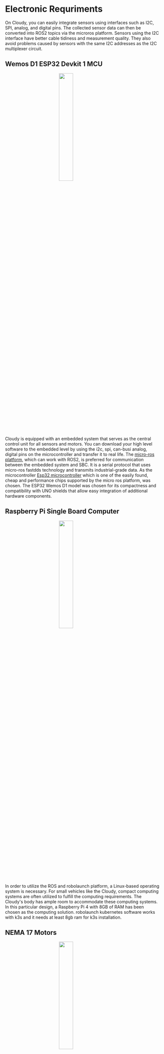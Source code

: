 # Electronic Requriments

On Cloudy, you can easily integrate sensors using interfaces such as I2C, SPI, analog, and digital pins. The collected sensor data can then be converted into ROS2 topics via the microros platform. Sensors using the I2C interface have better cable tidiness and measurement quality. They also avoid problems caused by sensors with the same I2C addresses as the I2C multiplexer circuit.

## Wemos D1 ESP32 Devkit 1 MCU
<img style="width:30%; margin-left:auto; margin-right:auto; display:block" src="https://ae01.alicdn.com/kf/H4de861835bb241de85a0f85ce23112f9a/ESP32-Wemos-D1-Mini-Arduino-UNO-i-in-R3-D1-R32-WIFI-kablosuz-bluetooth-geli-tirme.jpg"/>

Cloudy is equipped with an embedded system that serves as the central control unit for all sensors and motors. You can download your high level software to the embedded level by using the i2c, spi, can-busi analog, digital pins on the microcontroller and transfer it to real life. The <a href="https://micro.ros.org/"> micro-ros platform</a>, which can work with ROS2, is preferred for communication between the embedded system and SBC. It is a serial protocol that uses micro-ros fastdds technology and transmits industrial-grade data. As the microcontroller <a href="https://www.espressif.com/en/products/socs/esp32"> Esp32 microcontroller</a> which is one of the easily found, cheap and performance chips supported by the micro ros platform, was chosen. The ESP32 Wemos D1 model was chosen for its compactness and compatibility with UNO shields that allow easy integration of additional hardware components.

## Raspberry Pi Single Board Computer

<img style="width:30%; margin-left:auto; margin-right:auto; display:block" src="https://tr.farnell.com/productimages/large/en_GB/3051885-40.jpg"/>

In order to utilize the ROS and robolaunch platform, a Linux-based operating system is necessary. For small vehicles like the Cloudy, compact computing systems are often utilized to fulfill the computing requirements. The Cloudy's body has ample room to accommodate these computing systems. In this particular design, a Raspberry Pi 4 with 8GB of RAM has been chosen as the computing solution. robolaunch kubernetes software works with k3s and it needs at least 8gb ram for k3s installation.

##  NEMA 17 Motors
<img src="https://www.robolinkmarket.com/17hs4401s-nema17-step-motor-step-motor-robolink-22359-87-B.webp" style="width:30%; margin-left:auto; margin-right:auto; display:block"/>

Ease of supply, ease of driving, torque and longevity were taken into account in the selection of the motor, which is one of the basic parts of cloudy robot electronics, and a stepper motor, which is used in many fields today, has been preferred. High current (1.7A) nema 17HS8401S motors can carry a load of about 30KG. You can increase the carrying capacity of cloudy with more powerful stepper motors with the same mounting points. If less current draw motors are used, cloudy's operating time will increase.

##  DRV8825 Motor Drivers
<img style="width:30%; margin-left:auto; margin-right:auto; display:block" src="https://productimages.hepsiburada.net/s/37/375/10561893204018.jpg"/>

Stepper motors are controlled by stepper motor drivers and there are large and small versions of them. Since cloudy is a small robot here, drivers such as a4988, tmc2209, drv8825, which are also used in tools such as 3D printers, were preferred. DRV8825 model driver has been selected due to Arduino cnc shield compatibility, ability to work with high current and works silent.

<img style="width:30%; margin-left:auto; margin-right:auto; display:block" src="https://www.makerguides.com/wp-content/uploads/2019/02/DRV8825-pinout.jpg"/>

**Features**<br/>
* PWM Microstepping Stepper Motor Driver<br/>
* 8.2-V to 45-V Operating Supply Voltage Range<br/>
* Simple STEP/DIR Interface<br/>
* Up to 1/32 Microstepping
* Silent Working
* 2.5A x 2 Maximum Drive Current at 24 V<br/>


**Vref Settings**
<img style="width:30%; margin-left:auto; margin-right:auto; display:block" src="https://www.nkxmotor.com/wp-content/uploads/2021/05/vref.png"/>

The Vref voltage sets the current of the driver. You should adjust this setting according to the current characteristics of your motor and your purpose. The Vref voltage increases in direct proportion to the driver current. If you increase the driver current too much, the motor will run with more torque, but the driver and motor will draw excessive power and heat up. If the drive current is low, it will cause less electricity consumption, but the torque of the motor, that is, the carrying capacity, will decrease.

The drv8825 default Vref voltage is around ```1.0V```, is enought to the drive robot clearly, but if you want to carry 30KG with the robot, you need to increase the vref voltage to ```2.0V```. The fan in the electronic box will prevent the motor driver from overheating.
 

## CNC Shield

<img style="width:30%; margin-left:auto; margin-right:auto; display:block" src="https://www.direnc.net/arduino-uno-cnc-shield-3d-printer-parcalari-china-22203-95-B.jpg"/>

Cnc shield is produced as arduino uno shield and up to 4 stepper motor drivers can be connected. It facilitates the assembly and cooling of stepper motors, stepper adjustment and vref adjustment, eliminates 
cable crowding, and protects it from voltage fluctuations with the capacitors on it. You can use the empty pins on it to wiring to the sensors. The connection pins of the sensors connected to the cloudy robot are as follows.

| Sensor Name 	| CNC Shield Pin 	| ESP32 Pin 	| 
|         :---:	|:---:	    |:---:  |
| RC Receiver 	| X_DIR 	| D16 	|  
| Neopixel Led 	| X_STEP 	| D2 	| 

<img style="width:30%; margin-left:auto; margin-right:auto; display:block" src="https://raw.githubusercontent.com/robolaunch/cloudy/docs/docs/images/cnc_shield_jumper.png"/>

There are 6 pins under the driver. With these pins, the step resolution of the stepper motor is adjusted. The number of steps is reduced to 1/8 by installing 2 jumpers on the M0 and M1 slots marked Cloudy. This movement increases fluidity and resolution.

## MPU6050 IMU Sensor 

<img style="width:30%; margin-left:auto; margin-right:auto; display:block"  src="https://www.direnc.net/mpu6050-3-axis-gyro-ve-egim-sensoru-mems-ve-egim-sensorleri-china-29093-62-B.jpg"/>

Required Imu for Cloudy positioning system. Imu is directly connected to sbc computer with i2c protocol. It gives us approximate position and angle information by measuring the speed and acceleration of the robot. The mpu6050 imu consists of 6 DOFs and this number is sufficient for a land vehicle with diff drive. The EKF filter receives the imu data and the desired axes of the imun are selected. By default, only yaw axis data is retrieved from the imu.

Launch IMU:

```bash
cd ~/imu && \
. install/setup.bash && \
ros2 launch mpu6050driver mpu6050driver_launch.py
```

##  SSD1306 Oled Screen

<img style="width:30%; margin-left:auto; margin-right:auto; display:block"  src="https://www.direnc.net/128x64-oled-4pin-is-spi-lcd-display-128x64-grafik-lcd-displays-china-36880-44-B.jpg"/>

The 0.96" Oled display is a small and easy to connect display. It is connected to esp32 via multiplexer using ı2c protocol. The arduino library required for its use and the code on the robot are given below.

https://github.com/adafruit/Adafruit_SSD1306


```
#include "SPI.h"              
#include "Wire.h"              
#include "Adafruit_SSD1306.h" 
#include <Fonts/FreeSerif9pt7b.h>
int width = 128; 
int height = 64; 
int address = 0x3C;  
Adafruit_SSD1306 screen(width, height, &Wire);  

void setup() {
  screen.begin(SSD1306_SWITCHCAPVCC, address); 
  Serial.begin(115200);
}
void loop() {
  screen.clearDisplay(); 
  show_text(74, "Ready"); //demo Batt percentage is 74 and demo Robot Status is Ready 
  screen.display();
}
//define functions
void show_text(int percent, String status) {
  screen.setTextSize(1);  // Yazı boyutu
  screen.setTextColor(SSD1306_WHITE);
  screen.setFont(&FreeSerif9pt7b);
  screen.setCursor(20, 15); 
  screen.print("robolaunch");
  screen.setFont();
  screen.setCursor(10, 30);
  screen.print("Battery  :  % ");
  screen.println(percent);
  screen.setCursor(10, 40);
  screen.print("Status   :  ");
  screen.println(status);
  screen.display();
}

```
## WS2812B Neopixel Leds 
<img style="width:40%; margin-left:auto; margin-right:auto; display:block" src="https://www.direnc.net/neopixel-stick-5050-adreslenebilir-rgb-led-serit-diger-led-urunleri-adafruit-44448-46-B.jpg" />
The Neopixel LED allows for individual programming of each LED chip's color, making it perfect for a variety of lighting effects. These effects include light animations, status LEDs, loading bars, and turn signals. Its flexibility and versatility make it a powerful tool for anyone looking to add a unique touch to their lighting design.

 ```/neopixel_led [Float8]``` Led is subscribed to this topic, and changes animation according to the sent numbers.

```0``` Park Mode, front bumper Leds turn white and rear is turn purple<br/>
```1``` Blink Mode, all leds blink for collision avoidance.

https://github.com/adafruit/Adafruit_NeoPixel

```
#include <Adafruit_NeoPixel.h>
#ifdef __AVR__
 #include <avr/power.h> // Required for 16 MHz Adafruit Trinket
#endif
#define PIN        6 // Esp32 pin for Led
#define NUMPIXELS 32 // Cloudy have connected serial 32 leds.
Adafruit_NeoPixel pixels(NUMPIXELS, PIN, NEO_GRB + NEO_KHZ800);
void setup() {
#if defined(__AVR_ATtiny85__) && (F_CPU == 16000000)
  clock_prescale_set(clock_div_1);
#endif
  pixels.begin();
}
void headlight() {
  for (int i = 7; i >= 0; i--) {
    pixels.setPixelColor(i, pixels.Color(200, 0, 100));
    j = 15 - i;
    pixels.setPixelColor(j, pixels.Color(200, 0, 100));
    j = 23 - i;
    pixels.setPixelColor(j, pixels.Color(200, 200, 200));
    j = i + 24;
    pixels.setPixelColor(j, pixels.Color(200, 200, 200));
    pixels.show();
  }
}
void loop() {

headlight();
}
``` 

##  INA219 Voltage And Current
<img style="width:40%; margin-left:auto; margin-right:auto; display:block" src="https://ae01.alicdn.com/kf/Hf8e46be8e1b044bba6ced52175c80ca0c/10-adet-INA219-GY-219-GY219-ak-m-g-kayna-sens-r-kesme-panosu-mod-l.jpg_Q90.jpg_.webp"/>
<a href="https://tr.aliexpress.com/item/4000983502344.html?spm=a2g0o.productlist.main.15.74684be78NNSOq&algo_pvid=5385c799-29fd-4e92-ab3a-8278056e2b2c&aem_p4p_detail=202303010026424541665638641810003817171&algo_exp_id=5385c799-29fd-4e92-ab3a-8278056e2b2c-7&pdp_ext_f=%7B%22sku_id%22%3A%2210000013192851076%22%7D&pdp_npi=3%40dis%21TRY%2133.86%2127.45%21%21%21%21%21%402100baf316776592024184587d06d2%2110000013192851076%21sea%21TR%21800775013&curPageLogUid=yz0chc5OdZDn&ad_pvid=202303010026424541665638641810003817171_8&ad_pvid=202303010026424541665638641810003817171_8">

INA219</a> sensor utilizes the I2C protocol to provide voltage and current readings. It has a maximum voltage measurement capability of 26V, which is sufficient for monitoring LiPo or Li-ion battery packs with up to 6S. Additionally, it can measure the robot's current consumption up to 3.2 amps.

```/voltage [Float8]``` Topic is publish Battery Voltage </br>
```/current [Float8]``` Topic is publish Instant Current

https://github.com/adafruit/Adafruit_INA219

```
#include <Wire.h>
#include <Adafruit_INA219.h>
Adafruit_INA219 ina219;
void setup(void) 
{
  Serial.begin(115200);
  while (!Serial) {
      delay(1);
  }    
  Serial.println("Hello!");
  if (! ina219.begin()) {
    Serial.println("Failed to find INA219 chip");
    while (1) { delay(10); }
  }
  Serial.println("Measuring voltage and current with INA219 ...");
}
void loop(void) 
{
  float shuntvoltage = 0;
  float busvoltage = 0;
  float current_mA = 0;
  float loadvoltage = 0;
  float power_mW = 0;

  shuntvoltage = ina219.getShuntVoltage_mV();
  busvoltage = ina219.getBusVoltage_V();
  current_mA = ina219.getCurrent_mA();
  power_mW = ina219.getPower_mW();
  loadvoltage = busvoltage + (shuntvoltage / 1000);
  Serial.print("Bus Voltage:   "); Serial.print(busvoltage); Serial.println(" V");
  Serial.print("Shunt Voltage: "); Serial.print(shuntvoltage); Serial.println(" mV");
  Serial.print("Load Voltage:  "); Serial.print(loadvoltage); Serial.println(" V");
  Serial.print("Current:       "); Serial.print(current_mA); Serial.println(" mA");
  Serial.print("Power:         "); Serial.print(power_mW); Serial.println(" mW");
  Serial.println("");
  delay(2000);
}

}
```
 
## APDS-8960 Distance Sensors 

<img style="width:40%; margin-left:auto; margin-right:auto; display:block" src="https://productimages.hepsiburada.net/s/24/375/10076208332850.jpg"/>
<a href="https://tr.aliexpress.com/item/1005003518769618.html?spm=a2g0o.productlist.main.15.27383618OKAScH&algo_pvid=be2f2ec7-98fa-46a3-8b44-ca692cce9eaa&aem_p4p_detail=202303010104574003209801479040003846531&algo_exp_id=be2f2ec7-98fa-46a3-8b44-ca692cce9eaa-7&pdp_ext_f=%7B%22sku_id%22%3A%2212000026150196181%22%7D&pdp_npi=3%40dis%21TRY%2137.67%2137.67%21%21%21%21%21%402100baf316776614974026237d06d2%2112000026150196181%21sea%21TR%21800775013&curPageLogUid=PKbIWPDJSLLR&ad_pvid=202303010104574003209801479040003846531_8&ad_pvid=202303010104574003209801479040003846531_8">

APDS-9960</a> sensor is an advanced sensor with several features. With its distance measurement feature, it allows the robot to detect objects in front of it. In addition, the robot has this sensor in its bumper to detect the ground. This safety feature allows the robot to navigate high surfaces safely without any risk of falling. The sensor also features hand gesture detection and allows the user to send commands to the robot with intuitive gestures. This feature makes it easy for anyone, regardless of technical expertise, to control the robot. Finally, the sensor includes an RGB color detection feature that provides information about the colors in the robot's environment. It has many practical applications such as adding this feature to the bottom sensor of the robot and recognizing the ground color.

 ```/right_collision_distance [Float8]``` Topic is publish distance between 4-8 inch
 ```/left_collision_distance [Float8]``` Topic is publish distance between 4-8 inch
  ```/ground_floor [Boolean]``` Topic is publish if detect ground floor True else False

## TCA9548A I2C Multiplexer 

<img style="width:40%; margin-left:auto; margin-right:auto; display:block" src="https://cdn-learn.adafruit.com/guides/cropped_images/000/001/124/medium640/tcasmall.jpg?1515089926">

A multiplexer is a system that selects one of more than one analog or digital data source and transmits this source to a single channel as output. A multiplexer divides a single high-speed communication circuit into several low-speed circuits, allowing several devices to take advantage of this circuit at the same time. There are many arduino sensors working with i2c, they are preferred in cloudy robot due to their wide variety, lack of cables and powerful features. Cloudy includes a multiplexer to use more than 1 of the same sensor, so you can easily connect as many same-different sensors as you want.
Below is an example of simultaneous data acquisition of 3 apds-9960 distance and motion sensors using i2c and multiplexer.
 ```
#include <Wire.h>
#include <Adafruit_Sensor.h>
#include <Adafruit_APDS9960.h>
#include <Adafruit_TCA9548A.h>

#define TCAADDR 0x70 // TCA9548A adress
Adafruit_TCA9548A tca = Adafruit_TCA9548A(TCAADDR);

#define APDSADDR1 0x39 // APDS-9060 1 adress
#define APDSADDR2 0x29 // APDS-9060 2 adress
#define APDSADDR3 0x49 // APDS-9060 3 adress
Adafruit_APDS9960 apds1, apds2, apds3;

void setup() {
  Wire.begin(21, 22); // I2C pimleri ayarla
  Wire.beginTransmission(TCAADDR);
  Wire.write(0);
  Wire.endTransmission();
  Serial.begin(9600);

  tca.begin();
  if (!apds1.begin(APDSADDR1, &tca)) {
    Serial.println("APDS-9060 1 sensors couldn't find.");
    while (1);
  }
  if (!apds2.begin(APDSADDR2, &tca)) {
    Serial.println("APDS-9060 2 sensors couldn't find.");
    while (1);
  }
  if (!apds3.begin(APDSADDR3, &tca)) {
    Serial.println("APDS-9060 3 sensors couldn't find.");
    while (1);
  }

  apds1.enableLightSensor(false); // Activate light sensor
  apds2.enableLightSensor(false);
  apds3.enableLightSensor(false);
}

void loop() {
  // TCA9548A channel 0
  tca.select(1 << 0);
  uint16_t als1 = apds1.readAmbientLight();
  Serial.print("APDS-9060 1: ");
  Serial.print(als1);
  Serial.println(" lux");

  // TCA9548A channel 1
  tca.select(1 << 1);
  uint16_t als2 = apds2.readAmbientLight();
  Serial.print("APDS-9060 2: ");
  Serial.print(als2);
  Serial.println(" lux");

  // TCA9548A channel 2
  tca.select(1 << 2);
  uint16_t als3 = apds3.readAmbientLight();
  Serial.print("APDS-9060 3: ");
  Serial.print(als3);
  Serial.println(" lux");

  delay(1000);
}


```
##  AS5600 Motor Encoder
<img style="width:40%; margin-left:auto; margin-right:auto; display:block" src="https://ae01.alicdn.com/kf/H50439b1bc6a9428e9af7024ce3474465P/AS5600-manyetik-kodlay-c-manyetik-nd-ksiyon-a-s-l-m-sens-r-mod-l-12bit.jpg_Q90.jpg_.webp"/>
<a href="https://tr.aliexpress.com/item/4001145068547.html?spm=a2g0o.productlist.main.3.5ef93747hGhVQf&algo_pvid=e088815a-848d-4625-a702-3fa0a540f93d&aem_p4p_detail=202303010340167927039469412100004309933&algo_exp_id=e088815a-848d-4625-a702-3fa0a540f93d-1&pdp_ext_f=%7B%22sku_id%22%3A%2210000014887911007%22%7D&pdp_npi=3%40dis%21TRY%2124.04%2122.84%21%21%21%21%21%402100b88516776708168128835d06c2%2110000014887911007%21sea%21TR%21800775013&curPageLogUid=hrZCnCXrbPlG&ad_pvid=202303010340167927039469412100004309933_2&ad_pvid=202303010340167927039469412100004309933_2">

AS5600 Encoder</a> sensor works with i2c connection and can share position and speed information of wheels with 4096 pulse in 1 turn.Cloudy robot uses step count of stepper motors instead of encoder by default, but supports this sensor for improvements.

## Voltage Regulators
<img style="width:40%; margin-left:auto; margin-right:auto; display:block" src="https://m.media-amazon.com/images/I/61ylcedZCBL._AC_UF1000,1000_QL80_.jpg"/>

Battery Eliminator Circuit (BEC) is converting battery voltage to demanded voltage such as 5V. Cloudy robot's SBC and microcontroller works with 5v. Since both can draw high currents, separate bec circuits are used in the robot for both. <a href="https://tr.aliexpress.com/item/32256292826.html?pdp_npi=2%40dis%21TRY%21TRY%20473.93%21TRY%20236.95%21%21%21%21%21%40211b446516777645114013824e2321%2112000028967443703%21btf&_t=pvid%3Aa7db28e0-30b3-408c-8964-39b7a42f84a8&afTraceInfo=32256292826__pc__pcBridgePPC__xxxxxx__1677764511&spm=a2g0o.ppclist.product.mainProduct&gatewayAdapt=glo2tur">Hobbywing 5V 3A</a> bec circuit can give 15w, is enought for microcontroller and Raspberry Pi 4. But if you want more power <a href="https://tr.aliexpress.com/item/4000013753385.html?pdp_npi=2%40dis%21TRY%21TRY%20160.18%21TRY%20160.17%21%21%21%21%21%40211b446516777646754255619e2321%2110000000034287844%21btf&_t=pvid%3A8b55dd82-d8d1-47b4-83b8-5c99c8c8bf95&afTraceInfo=4000013753385__pc__pcBridgePPC__xxxxxx__1677764675&spm=a2g0o.ppclist.product.mainProduct&gatewayAdapt=glo2tur">Henge 5V 6A </a>bec circuit is a good choice.


## Battery 
<img style="width:40%; margin:0 50px 0 50px; float:left;" src="https://sc04.alicdn.com/kf/H679bc52188464178b6d691d1a91de5cfP.jpg"/>
<img style="width:40%;" src="http://sc04.alicdn.com/kf/H0fd0f1acec0342899e9b45ce4fa5bbdeT.jpg"/>

The power required for the operation of all systems on Cloudy is obtained from 18650 lion batteries in a 6s1p arrangement.The 3200mAh capacity of the battery allows Cloudy to run for a duration of over two hour. By modifying the battery cover to accommodate larger batteries, the operating time can potentially be extended to 10 hours.
<div style="margin: 0 0 0 100px" >

| Payload 	| Test Type 	| Duration 	| BattV Starting 	| BattV Finishing 	| Notes 	|
|:---:	|:---:	|:---:	|:---:	|:---:	|:---:	|
| 2KG 	| Driving 	| 30 Minutes 	| 24.2 	| 22.9 	| Ok 	|
| 8KG 	| Driving 	| 30 Minutes 	| 22.9 	| 21.95 	| Ok 	|
| 0KG 	| Stopping 	| 30 Minutes 	| 21.95 	| 21.48 	| Ok 	|

 </div>
